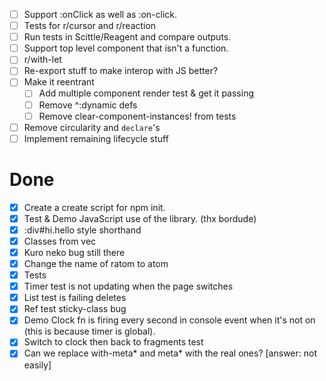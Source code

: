 - [ ] Support :onClick as well as :on-click.
- [ ] Tests for r/cursor and r/reaction
- [ ] Run tests in Scittle/Reagent and compare outputs.
- [ ] Support top level component that isn't a function.
- [ ] r/with-let
- [ ] Re-export stuff to make interop with JS better?
- [ ] Make it reentrant
  - [ ] Add multiple component render test & get it passing
  - [ ] Remove ^:dynamic defs
  - [ ] Remove clear-component-instances! from tests
- [ ] Remove circularity and `declare`'s
- [ ] Implement remaining lifecycle stuff

# Done

- [x] Create a create script for npm init.
- [x] Test & Demo JavaScript use of the library. (thx bordude)
- [x] :div#hi.hello style shorthand
- [x] Classes from vec
- [x] Kuro neko bug still there
- [x] Change the name of ratom to atom
- [x] Tests
- [x] Timer test is not updating when the page switches
- [x] List test is failing deletes
- [x] Ref test sticky-class bug
- [x] Demo Clock fn is firing every second in console event when it's not on (this is because timer is global).
- [x] Switch to clock then back to fragments test
- [x] Can we replace with-meta* and meta* with the real ones? [answer: not easily]
